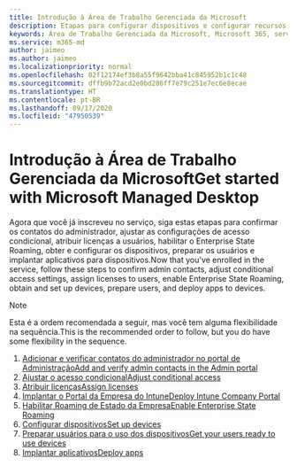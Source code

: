 ```yaml
---
title: Introdução à Área de Trabalho Gerenciada da Microsoft
description: Etapas para configurar dispositivos e configurar recursos do Azure para trabalhar com o serviço
keywords: Área de Trabalho Gerenciada da Microsoft, Microsoft 365, serviço, documentação
ms.service: m365-md
author: jaimeo
ms.author: jaimeo
ms.localizationpriority: normal
ms.openlocfilehash: 02f12174ef3b8a55f9642bba41c845952b1c1c48
ms.sourcegitcommit: dffb9b72acd2e0bd286ff7e79c251e7ec6e8ecae
ms.translationtype: HT
ms.contentlocale: pt-BR
ms.lasthandoff: 09/17/2020
ms.locfileid: "47950539"
---
```

# <a name="get-started-with-microsoft-managed-desktop"></a><span data-ttu-id="d2a42-104">Introdução à Área de Trabalho Gerenciada da Microsoft</span><span class="sxs-lookup"><span data-stu-id="d2a42-104">Get started with Microsoft Managed Desktop</span></span>

<span data-ttu-id="d2a42-105">Agora que você já inscreveu no serviço, siga estas etapas para confirmar os contatos do administrador, ajustar as configurações de acesso condicional, atribuir licenças a usuários, habilitar o Enterprise State Roaming, obter e configurar os dispositivos, preparar os usuários e implantar aplicativos para dispositivos.</span><span class="sxs-lookup"><span data-stu-id="d2a42-105">Now that you've enrolled in the service, follow these steps to confirm admin contacts, adjust conditional access settings, assign licenses to users, enable Enterprise State Roaming,  obtain and set up devices, prepare users, and deploy apps to devices.</span></span>

> [!NOTE]
> <span data-ttu-id="d2a42-106">Esta é a ordem recomendada a seguir, mas você tem alguma flexibilidade na sequência.</span><span class="sxs-lookup"><span data-stu-id="d2a42-106">This is the recommended order to follow, but you do have some flexibility in the sequence.</span></span>

1. [<span data-ttu-id="d2a42-107">Adicionar e verificar contatos do administrador no portal de Administração</span><span class="sxs-lookup"><span data-stu-id="d2a42-107">Add and verify admin contacts in the Admin portal</span></span>](add-admin-contacts.md)
2. [<span data-ttu-id="d2a42-108">Ajustar o acesso condicional</span><span class="sxs-lookup"><span data-stu-id="d2a42-108">Adjust conditional access</span></span>](conditional-access.md)
3. [<span data-ttu-id="d2a42-109">Atribuir licenças</span><span class="sxs-lookup"><span data-stu-id="d2a42-109">Assign licenses</span></span>](assign-licenses.md)
4. [<span data-ttu-id="d2a42-110">Implantar o Portal da Empresa do Intune</span><span class="sxs-lookup"><span data-stu-id="d2a42-110">Deploy Intune Company Portal</span></span>](company-portal.md)
5. [<span data-ttu-id="d2a42-111">Habilitar Roaming de Estado da Empresa</span><span class="sxs-lookup"><span data-stu-id="d2a42-111">Enable Enterprise State Roaming</span></span>](enterprise-state-roaming.md)
6. [<span data-ttu-id="d2a42-112">Configurar dispositivos</span><span class="sxs-lookup"><span data-stu-id="d2a42-112">Set up devices</span></span>](set-up-devices.md)
7. [<span data-ttu-id="d2a42-113">Preparar usuários para o uso dos dispositivos</span><span class="sxs-lookup"><span data-stu-id="d2a42-113">Get your users ready to use devices</span></span>](get-started-devices.md)
8. [<span data-ttu-id="d2a42-114">Implantar aplicativos</span><span class="sxs-lookup"><span data-stu-id="d2a42-114">Deploy apps</span></span>](deploy-apps.md)
